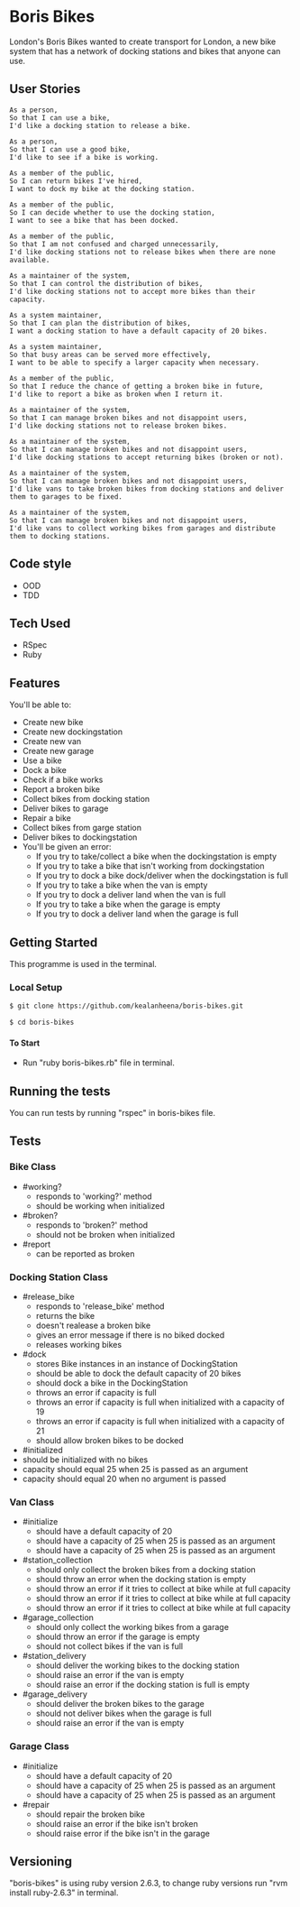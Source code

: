 # Boris Bikes
London's Boris Bikes wanted to create transport for London, a new bike system that has a network of docking stations and bikes that anyone can use.

## User Stories

```
As a person,
So that I can use a bike,
I'd like a docking station to release a bike.

As a person,
So that I can use a good bike,
I'd like to see if a bike is working.

As a member of the public,
So I can return bikes I've hired,
I want to dock my bike at the docking station.

As a member of the public,
So I can decide whether to use the docking station,
I want to see a bike that has been docked.

As a member of the public,
So that I am not confused and charged unnecessarily,
I'd like docking stations not to release bikes when there are none available.

As a maintainer of the system,
So that I can control the distribution of bikes,
I'd like docking stations not to accept more bikes than their capacity.

As a system maintainer,
So that I can plan the distribution of bikes,
I want a docking station to have a default capacity of 20 bikes.

As a system maintainer,
So that busy areas can be served more effectively,
I want to be able to specify a larger capacity when necessary.

As a member of the public,
So that I reduce the chance of getting a broken bike in future,
I'd like to report a bike as broken when I return it.

As a maintainer of the system,
So that I can manage broken bikes and not disappoint users,
I'd like docking stations not to release broken bikes.

As a maintainer of the system,
So that I can manage broken bikes and not disappoint users,
I'd like docking stations to accept returning bikes (broken or not).

As a maintainer of the system,
So that I can manage broken bikes and not disappoint users,
I'd like vans to take broken bikes from docking stations and deliver them to garages to be fixed.

As a maintainer of the system,
So that I can manage broken bikes and not disappoint users,
I'd like vans to collect working bikes from garages and distribute them to docking stations.
```

## Code style

- OOD
- TDD

## Tech Used

- RSpec
- Ruby

## Features

You'll be able to:

- Create new bike
- Create new dockingstation
- Create new van
- Create new garage
- Use a bike
- Dock a bike
- Check if a bike works
- Report a broken bike
- Collect bikes from docking station
- Deliver bikes to garage
- Repair a bike
- Collect bikes from garge station
- Deliver bikes to dockingstation
- You'll be given an error:
  - If you try to take/collect a bike when the dockingstation is empty
  - If you try to take a bike that isn't working from dockingstation
  - If you try to dock a bike dock/deliver when the dockingstation is full
  - If you try to take a bike when the van is empty
  - If you try to dock a deliver land when the van is full
  - If you try to take a bike when the garage is empty
  - If you try to dock a deliver land when the garage is full

## Getting Started

This programme is used in the terminal.

### Local Setup

```sh
$ git clone https://github.com/kealanheena/boris-bikes.git
```

```sh
$ cd boris-bikes
```

#### To Start

- Run "ruby  boris-bikes.rb" file in terminal.

## Running the tests

You can run tests by running "rspec" in boris-bikes file.

## Tests 

### Bike Class

- #working?
  - responds to 'working?' method
  - should be working when initialized
- #broken?
  - responds to 'broken?' method
  - should not be broken when initialized
- #report
  - can be reported as broken

### Docking Station Class

- #release_bike
  - responds to 'release_bike' method
  - returns the bike
  - doesn't realease a broken bike
  - gives an error message if there is no biked docked
  - releases working bikes
- #dock
  - stores Bike instances in an instance of DockingStation
  - should be able to dock the default capacity of 20 bikes
  - should dock a bike in the DockingStation
  - throws an error if capacity is full
  - throws an error if capacity is full when initialized with a capacity of 19
  - throws an error if capacity is full when initialized with a capacity of 21
  - should allow broken bikes to be docked
- #initialized
 - should be initialized with no bikes
 - capacity should equal 25 when 25 is passed as an argument
 - capacity should equal 20 when no argument is passed

 ### Van Class

- #initialize
  - should have a default capacity of 20
  - should have a capacity of 25 when 25 is passed as an argument
  - should have a capacity of 25 when 25 is passed as an argument
- #station_collection
  - should only collect the broken bikes from a docking station
  - should throw an error when the docking station is empty
  - should throw an error if it tries to collect at bike while at full capacity
  - should throw an error if it tries to collect at bike while at full capacity
  - should throw an error if it tries to collect at bike while at full capacity
- #garage_collection
  - should only collect the working bikes from a garage
  - should throw an error if the garage is empty
  - should not collect bikes if the van is full
- #station_delivery
  - should deliver the working bikes to the docking station
  - should raise an error if the van is empty
  - should raise an error if the docking station is full is empty
- #garage_delivery
  - should deliver the broken bikes to the garage
  - should not deliver bikes when the garage is full
  - should raise an error if the van is empty


### Garage Class

- #initialize
  - should have a default capacity of 20
  - should have a capacity of 25 when 25 is passed as an argument
  - should have a capacity of 25 when 25 is passed as an argument
- #repair
  - should repair the broken bike
  - should raise an error if the bike isn't broken
  - should raise error if the bike isn\'t in the garage

## Versioning

"boris-bikes" is using ruby version 2.6.3, to change ruby versions run "rvm install ruby-2.6.3" in terminal.

